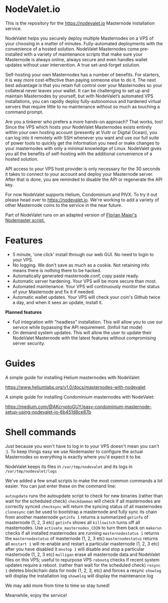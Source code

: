 # NodeValet.io

This is the repository for the https://nodevalet.io Masternode installation service.

NodeValet helps you securely deploy multiple Masternodes on a VPS of your choosing in a matter of minutes. Fully-automated deployments with the convenience of a hosted solution. NodeValet Masternodes come pre-installed with a variety of maintenance scripts that make sure your Masternode is always online, always secure and even handles wallet updates without user intervention. A true set-and-forget solution.

Self-hosting your own Masternodes has a number of benefits. For starters, it is way more cost-effective than paying someone else to do it. The next best advantage is that you retain full control over your Masternodes so your collateral never leaves your wallet. It can be challenging to set up and maintain Masternodes by yourself, but with NodeValet’s automated VPS installations, you can rapidly deploy fully-autonomous and hardened virtual servers that require little to no maintenance without so much as touching a command prompt. 

Are you a tinkerer who prefers a more hands-on approach? That works, too! Since the VPS which hosts your NodeValet Masternodes exists entirely within your own hosting account (presently at Vultr or Digital Ocean), you can log into it remotely with SSH whenever you want and use our full suite of power tools to quickly get the information you need or make changes to your masternodes with only a minimal knowledge of Linux. NodeValet gives you all the benefits of self-hosting with the additional convenience of a hosted solution. 

API access to your VPS host provider is only necessary for the 30 seconds it takes to connect to your account and deploy your Masternode server. After that is done, you are reminded to disable the API or regenerate the API key.

For now NodeValet supports Helium, Condominium and PIVX. To try it out please head over to https://nodevalet.io.
We're working to add a variety of other Masternode coins to the service in the near future. 

Part of NodeValet runs on an adapted version of [Florian Maier's Nodemaster script.](https://github.com/masternodes/vps)

# Features

- 5 minute, 'one click' install through our web GUI. No need to login to your VPS.
- No logging. We don't save as much as a cookie. Not retaining info means there is nothing there to be hacked.
- Automatically generated masternode.conf, copy paste ready.
- Automatic server hardening. Your VPS will be more secure than most.
- Automated maintenance. Your VPS will continuously monitor the status of your Masternode and fix it if needed.
- Automatic wallet updates. Your VPS will check your coin's Github twice a day, and when it sees an update, install it.

**Planned features**

- Full integration with "headless" installation. This will allow you to use our service while bypassing the API requirement. (tinfoil hat mode) 
- On demand system updates. This will allow the user to update their NodeValet Masternode with the latest features without compromising server security.

# Guides

A simple guide for installing Helium masternodes with NodeValet: 

https://www.heliumlabs.org/v1.0/docs/masternodes-with-nodevalet

A simple guide for installing Condominium masternodes with NodeValet:

https://medium.com/@AKcryptoGUY/easy-condominium-masternode-setup-using-nodevalet-io-6b451d8ce87b

# Shell commands

Just because you won't have to log in to your VPS doesn't mean you can't :). To keep things easy we use Nodemaster to configure the actual Masternodes so everything is exactly where you'd expect it to be.

NodeValet keeps its files in `/var/tmp/nodevalet` and its logs in `/var/tmp/nodevalet/logs`

We've added a few small scripts to make the most common commands a lot easier. You can just enter these on the command line:

`autoupdate` runs the autoupdate script to check for new binaries (rather than wait for the scheduled check) 
`checkdaemon` will check if all masternodes are correctly synced 
`checksync` will return the syncing status of all masternodes 
`clonesync` can be used to bootstrap a masternode and fully sync its chain from another masternode 
`getinfo 1` returns a summarized `getinfo` of masternode (1, 2, 3 etc) `getinfo` shows all 
`killswitch` turns off all masternodes. Use `activate_masternodes_COIN` to turn them back on 
`makerun` checks if all installed masternodes are running 
`masternodestatus 1` returns the `masternodestatus` of masternode (1, 2, 3 etc) `masternodestatus` returns all 
`mnstart 1` will re-enable and restart a particular masternode (1, 2, 3 etc) after you have disabled it 
`mnstop 1` will disable and stop a particular masternode (1, 2, 3 etc) 
`mulligan` erase all masternode data and NodeValet files on this VPS; useful to repurpose VPS 
`rebootq` checks if recent system updates require a reboot. (rather than wait for the scheduled check) 
`resync 1` deletes blockchain data for node (1, 2, 3, etc) and forces a resync 
`showlog` will display the installation log 
`showmlog` will display the maintenance log 

We may add more from time to time so stay tuned!

Meanwhile, enjoy the service!
